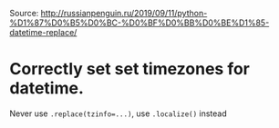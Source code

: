 Source: http://russianpenguin.ru/2019/09/11/python-%D1%87%D0%B5%D0%BC-%D0%BF%D0%BB%D0%BE%D1%85-datetime-replace/

# Correctly set set timezones for datetime.

Never use `.replace(tzinfo=...)`, use `.localize()` instead



